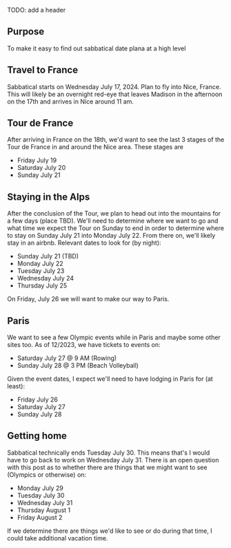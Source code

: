 TODO: add a header

## Purpose
To make it easy to find out sabbatical date plana at a high level

## Travel to France
Sabbatical starts on Wednesday July 17, 2024. Plan 
to fly into Nice, France. This will likely be an overnight red-eye that leaves Madison in the afternoon on the 17th and arrives in Nice around 11 am. 

## Tour de France
After arriving in France on the 18th, we'd want to see the last 3 stages of the Tour de France in and around the Nice area. These stages are

- Friday July 19
- Saturday July 20
- Sunday July 21

## Staying in the Alps
After the conclusion of the Tour, we plan to head out into the mountains for a few days (place TBD). We'll need to determine where we want to go and what time we expect the Tour on Sunday to end in order to determine where to stay on Sunday July 21 into Monday July 22. 
From there on, we'll likely stay in an airbnb. Relevant dates to look for (by night):

- Sunday July 21 (TBD)
- Monday July 22
- Tuesday July 23
- Wednesday July 24
- Thursday July 25

On Friday, July 26 we will want to make our way to Paris.

## Paris
We want to see a few Olympic events while in Paris and maybe some other sites too. As of 12/2023, we have tickets to events on:
- Saturday July 27 @ 9 AM (Rowing)
- Sunday July 28 @ 3 PM (Beach Volleyball)

Given the event dates, I expect we'll need to have lodging in Paris for (at least):
- Friday July 26
- Saturday July 27
- Sunday July 28


## Getting home
Sabbatical technically ends Tuesday July 30. This
means that's I would have to go back to work on Wednesday July 31. 
There is an open question with this post as to whether there are things that we might want to see (Olympics or otherwise) on:
- Monday July 29
- Tuesday July 30
- Wednesday July 31
- Thursday August 1
- Friday August 2

If we determine there are things we'd like to see or do during that time, I could take additional vacation time. 